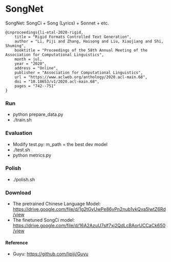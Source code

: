 # SongNet
SongNet: SongCi + Song (Lyrics) + Sonnet + etc.

```
@inproceedings{li-etal-2020-rigid,
    title = "Rigid Formats Controlled Text Generation",
    author = "Li, Piji and Zhang, Haisong and Liu, Xiaojiang and Shi, Shuming",
    booktitle = "Proceedings of the 58th Annual Meeting of the Association for Computational Linguistics",
    month = jul,
    year = "2020",
    address = "Online",
    publisher = "Association for Computational Linguistics",
    url = "https://www.aclweb.org/anthology/2020.acl-main.68",
    doi = "10.18653/v1/2020.acl-main.68",
    pages = "742--751"
}
```

### Run
- python prepare_data.py
- ./train.sh 

### Evaluation
- Modify test.py: m_path = the best dev model
- ./test.sh
- python metrics.py

### Polish
- ./polish.sh

### Download
- The pretrained Chinese Language Model: https://drive.google.com/file/d/1g2tGyUwPe86vPn2nub1vkQva5lwtZ6Rd/view 
- The finetuned SongCi model: https://drive.google.com/file/d/16A2AzuU7slf7xj2QdLcBAorUCCaCk650/view

#### Reference

- Guyu: https://github.com/lipiji/Guyu
